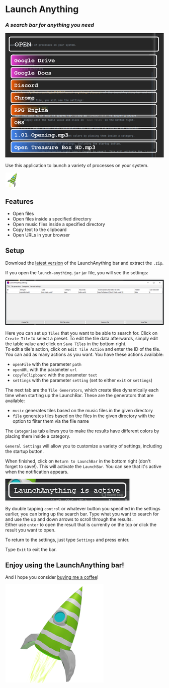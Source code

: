 # Launch Anything
### _A search bar for anything you need_

![readmeLaunchBarIsOpen](other/img/readmeLaunchBarIsOpen.png)

Use this application to launch a variety of processes on your system.

![launchAnything](other/img/launchAnything_small.png)

## Features

- Open files
- Open files inside a specified directory
- Open music files inside a specified directory
- Copy text to the clipboard
- Open URLs in your browser

## Setup

Download the [latest version](https://github.com/Skyball2000/launch-anything/releases) of the LaunchAnything bar and extract the `.zip`.  

If you open the `launch-anything.jar` jar file, you will see the settings:

![readmeSetupTilesSettingMain](other/img/readmeSetupTilesSettingMain.png)


Here you can set up `Tiles` that you want to be able to search for. Click on `Create Tile` to select a preset.
To edit the tile data afterwards, simply edit the table value and click on `Save Tiles` in the bottom right.  
To edit a tile's action, click on `Edit Tile Action` and enter the ID of the tile. You can add as many actions as you want. You have these actions available:

- `openFile` with the parameter `path`
- `openURL` with the parameter `url`
- `copyToClipboard` with the parameter `text`
- `settings` with the parameter `setting` (set to either `exit` or `settings`)

The next tab are the `Tile Generators`, which create tiles dynamically each time when starting up the LaunchBar. These are the generators that are available:

- `music` generates tiles based on the music files in the given directory
- `file` generates tiles based on the files in the given directory with the option to filter them via the file name

The `Categories` tab allows you to make the results have different colors by placing them inside a category.

`General Settings` will allow you to customize a variety of settings, including the startup button.

When finished, click on `Return to LaunchBar` in the bottom right (don't forget to save!). This will activate the `LaunchBar`. You can see that it's active when the notification appears.

![readmeSetupNowActive](other/img/readmeSetupNowActive.png)

By double tapping `control` or whatever button you specified in the settings earlier, you can bring up the search bar. Type what you want to search for and use the up and down arrows to scroll through the results.  
Either use `enter` to open the result that is currently on the top or click the result you want to open.

To return to the settings, just type `Settings` and press enter.

Type `Exit` to exit the bar.

## Enjoy using the LaunchAnything bar!

And I hope you consider [buying me a coffee](https://paypal.me/yanwittmann)!

![Icon](other/img/launchAnything.png)